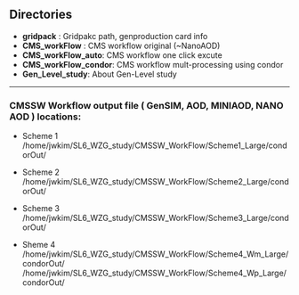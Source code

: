 ## Directories  

 - **gridpack** : Gridpakc path, genproduction card info
 - **CMS_workFlow** : CMS workflow original (~NanoAOD)
 - **CMS_workFlow_auto**: CMS workflow one click excute
 - **CMS_workFlow_condor**: CMS workflow mult-processing using condor  
 - **Gen_Level_study**: About Gen-Level study  
 
---

### CMSSW Workflow output file ( GenSIM, AOD, MINIAOD, NANO AOD ) locations:  
 - Scheme 1  
/home/jwkim/SL6_WZG_study/CMSSW_WorkFlow/Scheme1_Large/condorOut/  

 - Scheme 2  
/home/jwkim/SL6_WZG_study/CMSSW_WorkFlow/Scheme2_Large/condorOut/  

 - Scheme 3  
/home/jwkim/SL6_WZG_study/CMSSW_WorkFlow/Scheme3_Large/condorOut/  

 - Sheme 4  
/home/jwkim/SL6_WZG_study/CMSSW_WorkFlow/Scheme4_Wm_Large/condorOut/  
/home/jwkim/SL6_WZG_study/CMSSW_WorkFlow/Scheme4_Wp_Large/condorOut/  


